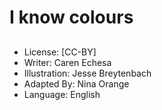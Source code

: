 # I know colours

##

##

##

##

##

##

##
* License: [CC-BY]
* Writer: Caren Echesa
* Illustration: Jesse Breytenbach
* Adapted By: Nina Orange
* Language: English

